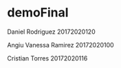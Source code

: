 # demoFinal

Daniel Rodriguez 20172020120

Angiu Vanessa Ramirez 20172020100

Cristian Torres 20172020116

